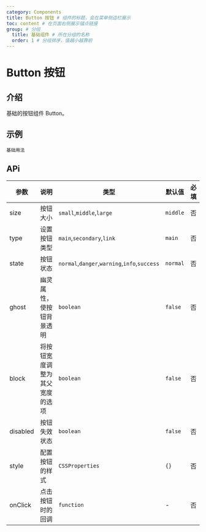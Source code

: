 ```yaml
---
category: Components
title: Button 按钮 # 组件的标题，会在菜单侧边栏展示
toc: content # 在页面右侧展示锚点链接
group: # 分组
  title: 基础组件 # 所在分组的名称
  order: 1 # 分组排序，值越小越靠前
---
```


# Button 按钮

## 介绍

基础的按钮组件 Button。

## 示例

<code src="./demo/base.tsx">基础用法</code>

## APi

<!-- 会生成api表格 -->

| 参数     | 说明                           | 类型                                         | 默认值   | 必填 |
| -------- | ------------------------------ | -------------------------------------------- | -------- | ---- |
| size     | 按钮大小                       | `small`,`middle`,`large`                     | `middle` | 否   |
| type     | 设置按钮类型                   | `main`,`secondary`,`link`                    | `main`   | 否   |
| state    | 按钮状态                       | `normal`,`danger`,`warning`,`info`,`success` | `normal` | 否   |
| ghost    | 幽灵属性，使按钮背景透明       | `boolean`                                    | `false`  | 否   |
| block    | 将按钮宽度调整为其父宽度的选项 | `boolean`                                    | `false`  | 否   |
| disabled | 按钮失效状态                   | `boolean`                                    | `false`  | 否   |
| style    | 配置按钮的样式                 | `CSSProperties`                              | `{}`     | 否   |
| onClick  | 点击按钮时的回调               | `function`                                   | -        | 否   |
